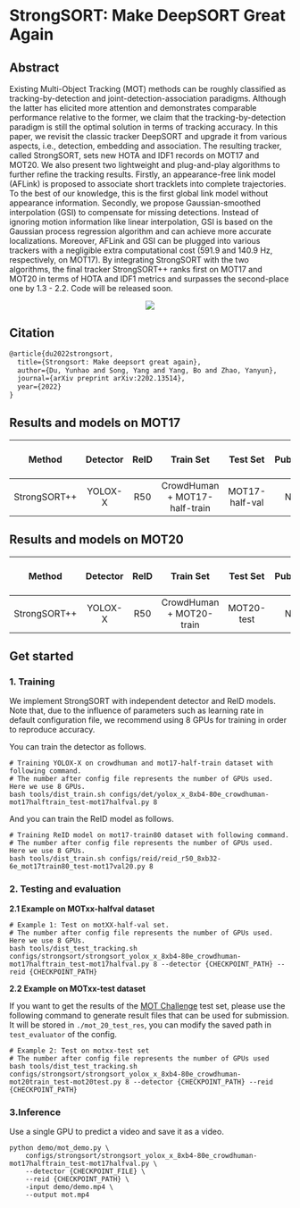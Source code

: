 # StrongSORT: Make DeepSORT Great Again

## Abstract

<!-- [ABSTRACT] -->

Existing Multi-Object Tracking (MOT) methods can be roughly classified as tracking-by-detection and joint-detection-association paradigms. Although the latter has elicited more attention and demonstrates comparable performance relative to the former, we claim that the tracking-by-detection paradigm is still the optimal solution in terms of tracking accuracy. In this paper, we revisit the classic tracker DeepSORT and upgrade it from various aspects, i.e., detection, embedding and association. The resulting tracker, called StrongSORT, sets new HOTA and IDF1 records on MOT17 and MOT20. We also present two lightweight and plug-and-play algorithms to further refine the tracking results. Firstly, an appearance-free link model (AFLink) is proposed to associate short tracklets into complete trajectories. To the best of our knowledge, this is the first global link model without appearance information. Secondly, we propose Gaussian-smoothed interpolation (GSI) to compensate for missing detections. Instead of ignoring motion information like linear interpolation, GSI is based on the Gaussian process regression algorithm and can achieve more accurate localizations. Moreover, AFLink and GSI can be plugged into various trackers with a negligible extra computational cost (591.9 and 140.9 Hz, respectively, on MOT17). By integrating StrongSORT with the two algorithms, the final tracker StrongSORT++ ranks first on MOT17 and MOT20 in terms of HOTA and IDF1 metrics and surpasses the second-place one by 1.3 - 2.2. Code will be released soon.

<!-- [IMAGE] -->

<div align="center">
  <img src="https://user-images.githubusercontent.com/99722489/185282811-ec82bdf6-8889-4f01-9c4d-a8e104f775b7.png"/>
</div>

## Citation

<!-- [ALGORITHM] -->

```latex
@article{du2022strongsort,
  title={Strongsort: Make deepsort great again},
  author={Du, Yunhao and Song, Yang and Yang, Bo and Zhao, Yanyun},
  journal={arXiv preprint arXiv:2202.13514},
  year={2022}
}
```

## Results and models on MOT17

|    Method    | Detector | ReID |           Train Set           |    Test Set    | Public | Inf time (fps) | HOTA | MOTA | IDF1 |  FP   |  FN   | IDSw. |                                        Config                                        |                                                                                                                                                                                   Download                                                                                                                                                                                    |
| :----------: | :------: | :--: | :---------------------------: | :------------: | :----: | :------------: | :--: | :--: | :--: | :---: | :---: | :---: | :----------------------------------------------------------------------------------: | :---------------------------------------------------------------------------------------------------------------------------------------------------------------------------------------------------------------------------------------------------------------------------------------------------------------------------------------------------------------------------: |
| StrongSORT++ | YOLOX-X  | R50  | CrowdHuman + MOT17-half-train | MOT17-half-val |   N    |       -        | 70.9 | 78.4 | 83.3 | 15237 | 19035 |  582  | [config](strongsort_yolox_x_8xb4-80e_crowdhuman-mot17halftrain_test-mot17halfval.py) | [detector](https://download.openmmlab.com/mmtracking/mot/strongsort/mot_dataset/yolox_x_crowdhuman_mot17-private-half_20220812_192036-b6c9ce9a.pth) [reid](https://download.openmmlab.com/mmtracking/mot/reid/reid_r50_6e_mot17-4bf6b63d.pth) [AFLink](https://download.openmmlab.com/mmtracking/mot/strongsort/mot_dataset/aflink_motchallenge_20220812_190310-a7578ad3.pth) |

## Results and models on MOT20

|    Method    | Detector | ReID |        Train Set         |  Test Set  | Public | Inf time (fps) | HOTA | MOTA | IDF1 |  FP   |  FN   | IDSw. |                                    Config                                     |                                                                                                                                                                                         Download                                                                                                                                                                                         |
| :----------: | :------: | :--: | :----------------------: | :--------: | :----: | :------------: | :--: | :--: | :--: | :---: | :---: | :---: | :---------------------------------------------------------------------------: | :--------------------------------------------------------------------------------------------------------------------------------------------------------------------------------------------------------------------------------------------------------------------------------------------------------------------------------------------------------------------------------------: |
| StrongSORT++ | YOLOX-X  | R50  | CrowdHuman + MOT20-train | MOT20-test |   N    |       -        | 62.9 | 75.5 | 77.3 | 29043 | 96155 | 1640  | [config](strongsort_yolox_x_8xb4-80e_crowdhuman-mot20train_test-mot20test.py) | [detector](https://download.openmmlab.com/mmtracking/mot/strongsort/mot_dataset/yolox_x_crowdhuman_mot20-private_20220812_192123-77c014de.pth) [reid](https://download.openmmlab.com/mmtracking/mot/reid/reid_r50_6e_mot20_20210803_212426-c83b1c01.pth) [AFLink](https://download.openmmlab.com/mmtracking/mot/strongsort/mot_dataset/aflink_motchallenge_20220812_190310-a7578ad3.pth) |

## Get started

### 1. Training

We implement StrongSORT with independent detector and ReID models.
Note that, due to the influence of parameters such as learning rate in default configuration file,
we recommend using 8 GPUs for training in order to reproduce accuracy.

You can train the detector as follows.

```shell script
# Training YOLOX-X on crowdhuman and mot17-half-train dataset with following command.
# The number after config file represents the number of GPUs used. Here we use 8 GPUs.
bash tools/dist_train.sh configs/det/yolox_x_8xb4-80e_crowdhuman-mot17halftrain_test-mot17halfval.py 8
```

And you can train the ReID model as follows.

```shell script
# Training ReID model on mot17-train80 dataset with following command.
# The number after config file represents the number of GPUs used. Here we use 8 GPUs.
bash tools/dist_train.sh configs/reid/reid_r50_8xb32-6e_mot17train80_test-mot17val20.py 8
```

### 2. Testing and evaluation

**2.1 Example on MOTxx-halfval dataset**

```shell script
# Example 1: Test on motXX-half-val set.
# The number after config file represents the number of GPUs used. Here we use 8 GPUs.
bash tools/dist_test_tracking.sh configs/strongsort/strongsort_yolox_x_8xb4-80e_crowdhuman-mot17halftrain_test-mot17halfval.py 8 --detector {CHECKPOINT_PATH} --reid {CHECKPOINT_PATH}
```

**2.2 Example on MOTxx-test dataset**

If you want to get the results of the [MOT Challenge](https://motchallenge.net/) test set,
please use the following command to generate result files that can be used for submission.
It will be stored in `./mot_20_test_res`, you can modify the saved path in `test_evaluator` of the config.

```shell script
# Example 2: Test on motxx-test set
# The number after config file represents the number of GPUs used
bash tools/dist_test_tracking.sh configs/strongsort/strongsort_yolox_x_8xb4-80e_crowdhuman-mot20train_test-mot20test.py 8 --detector {CHECKPOINT_PATH} --reid {CHECKPOINT_PATH}
```

### 3.Inference

Use a single GPU to predict a video and save it as a video.

```shell
python demo/mot_demo.py \
    configs/strongsort/strongsort_yolox_x_8xb4-80e_crowdhuman-mot17halftrain_test-mot17halfval.py \
    --detector {CHECKPOINT_FILE} \
    --reid {CHECKPOINT_PATH} \
    -input demo/demo.mp4 \
    --output mot.mp4
```
